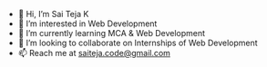 - 👋 Hi, I’m Sai Teja K
- 👀 I’m interested in Web Development
- 🌱 I’m currently learning MCA & Web Development
- 💞️ I’m looking to collaborate on Internships of Web Development
- 📫 Reach me at saiteja.code@gmail.com

<!---
2001Squared/2001Squared is a ✨ special ✨ repository because its `README.md` (this file) appears on your GitHub profile.
You can click the Preview link to take a look at your changes.
--->
